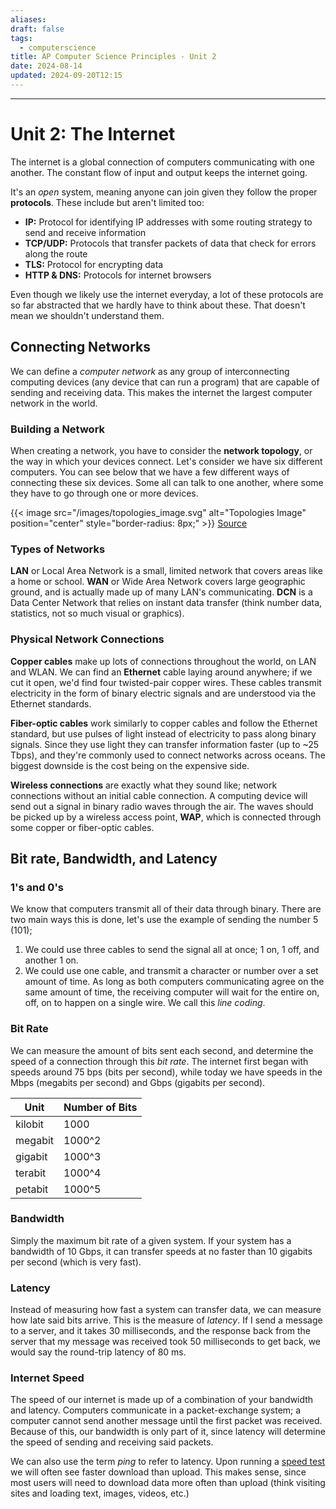 ```yaml
---
aliases: 
draft: false
tags:
  - computerscience
title: AP Computer Science Principles - Unit 2
date: 2024-08-14
updated: 2024-09-20T12:15
---
```


-------------------------------------------------------------------------------


# Unit 2: The Internet


The internet is a global connection of computers communicating with one another. The constant flow of input and output keeps the internet going. 

It's an *open* system, meaning anyone can join given they follow the proper **protocols**. These include but aren't limited too:

- **IP:** Protocol for identifying IP addresses with some routing strategy to send and receive information
- **TCP/UDP:** Protocols that transfer packets of data that check for errors along the route
- **TLS:** Protocol for encrypting data
- **HTTP & DNS:** Protocols for internet browsers

Even though we likely use the internet everyday, a lot of these protocols are so far abstracted that we hardly have to think about these. That doesn't mean we shouldn't understand them.


## Connecting Networks

We can define a *computer network* as any group of interconnecting computing devices (any device that can run a program) that are capable of sending and receiving data. This makes the internet the largest computer network in the world.

### Building a Network

When creating a network, you have to consider the **network topology**, or the way in which your devices connect. Let's consider we have six different computers. You can see below that we have a few different ways of connecting these six devices. Some all can talk to one another, where some they have to go through one or more devices.

{{< image src="/images/topologies_image.svg" alt="Topologies Image" position="center" style="border-radius: 8px;" >}}
[Source](https://www.khanacademy.org/computing/ap-computer-science-principles/the-internet/x2d2f703b37b450a3:connecting-networks/a/computer-networks-overview)

### Types of Networks

**LAN** or Local Area Network is a small, limited network that covers areas like a home or school. **WAN** or Wide Area Network covers large geographic ground, and is actually made up of many LAN's communicating. **DCN** is a Data Center Network that relies on instant data transfer (think number data, statistics, not so much visual or graphics).


### Physical Network Connections

**Copper cables** make up lots of connections throughout the world, on LAN and WLAN. We can find an **Ethernet** cable laying around anywhere; if we cut it open, we'd find four twisted-pair copper wires. These cables transmit electricity in the form of binary electric signals and are understood via the Ethernet standards. 

**Fiber-optic cables** work similarly to copper cables and follow the Ethernet standard, but use pulses of light instead of electricity to pass along binary signals. Since they use light they can transfer information faster (up to ~25 Tbps), and they're commonly used to connect networks across oceans. The biggest downside is the cost being on the expensive side.

**Wireless connections** are exactly what they sound like; network connections without an initial cable connection. A computing device will send out a signal in binary radio waves through the air. The waves should be picked up by a wireless access point, **WAP**, which is connected through some copper or fiber-optic cables.  


## Bit rate, Bandwidth, and Latency

### 1's and 0's

We know that computers transmit all of their data through binary. There are two main ways this is done, let's use the example of sending the number 5 (101);

1) We could use three cables to send the signal all at once; 1 on, 1 off, and another 1 on.
2) We could use one cable, and transmit a character or number over a set amount of time. As long as both computers communicating agree on the same amount of time, the receiving computer will wait for the entire on, off, on to happen on a single wire. We call this *line coding*.

### Bit Rate

We can measure the amount of bits sent each second, and determine the speed of a connection through this *bit rate*. The internet first began with speeds around 75 bps (bits per second), while today we have speeds in the Mbps (megabits per second) and Gbps (gigabits per second).


| Unit    | Number of Bits |
| ------- | -------------- |
| kilobit | 1000           |
| megabit | 1000^2         |
| gigabit | 1000^3         |
| terabit | 1000^4         |
| petabit | 1000^5         |


### Bandwidth

Simply the maximum bit rate of a given system. If your system has a bandwidth of 10 Gbps, it can transfer speeds at no faster than 10 gigabits per second (which is very fast).


### Latency

Instead of measuring how fast a system can transfer data, we can measure how late said bits arrive. This is the measure of *latency*. If I send a message to a server, and it takes 30 milliseconds, and the response back from the server that my message was received took 50 milliseconds to get back, we would say the round-trip latency of 80 ms.


### Internet Speed

The speed of our internet is made up of a combination of your bandwidth and latency. Computers communicate in a packet-exchange system; a computer cannot send another message until the first packet was received. Because of this, our bandwidth is only part of it, since latency will determine the speed of sending and receiving said packets. 

We can also use the term *ping* to refer to latency. Upon running a [speed test](https://www.speedtest.net/) we will often see faster download than upload. This makes sense, since most users will need to download data more often than upload (think visiting sites and loading text, images, videos, etc.)